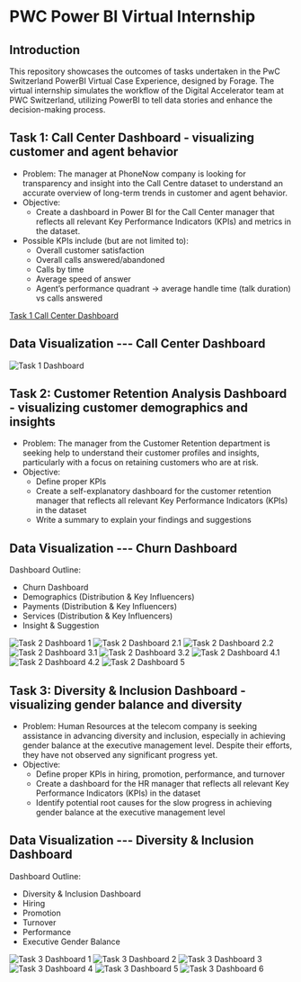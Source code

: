 # PWC Power BI Virtual Internship 

## Introduction
This repository showcases the outcomes of tasks undertaken in the PwC Switzerland PowerBI Virtual Case Experience, designed by Forage. The virtual internship simulates the workflow of the Digital Accelerator team at PWC Switzerland, utilizing PowerBI to tell data stories and enhance the decision-making process.

## Task 1: Call Center Dashboard - visualizing customer and agent behavior
- Problem: The manager at PhoneNow company is looking for transparency and insight into the Call Centre dataset to understand an accurate overview of long-term trends in customer and agent behavior.
- Objective:
    - Create a dashboard in Power BI for the Call Center manager that reflects all relevant Key Performance Indicators (KPIs) and metrics in the dataset.
- Possible KPIs include (but are not limited to):
    - Overall customer satisfaction
    - Overall calls answered/abandoned
    - Calls by time
    - Average speed of answer
    - Agent’s performance quadrant -> average handle time (talk duration) vs calls answered
 
[Task 1 Call Center Dashboard](##data-visualization-----call-center-dashboard)


## Data Visualization --- Call Center Dashboard

![Task 1 Dashboard](https://github.com/AbbyZhai/PWC-Power-BI-Virtual-Internship/blob/main/Task%201/task-1.png)

## Task 2: Customer Retention Analysis Dashboard - visualizing customer demographics and insights 
- Problem: The manager from the Customer Retention department is seeking help to understand their customer profiles and insights, particularly with a focus on retaining customers who are at risk. 
- Objective:
  - Define proper KPIs
  - Create a self-explanatory dashboard for the customer retention manager that reflects all relevant Key Performance Indicators (KPIs) in the dataset
  - Write a summary to explain your findings and suggestions

## Data Visualization --- Churn Dashboard

Dashboard Outline:
- Churn Dashboard
- Demographics (Distribution & Key Influencers)
- Payments (Distribution & Key Influencers)
- Services (Distribution & Key Influencers)
- Insight & Suggestion

![Task 2 Dashboard 1](https://github.com/AbbyZhai/PWC-Power-BI-Virtual-Internship/blob/main/Task%202/task-2-dashboard-images/task-2-1.png)
![Task 2 Dashboard 2.1](https://github.com/AbbyZhai/PWC-Power-BI-Virtual-Internship/blob/main/Task%202/task-2-dashboard-images/task-2-2.1.png)
![Task 2 Dashboard 2.2](https://github.com/AbbyZhai/PWC-Power-BI-Virtual-Internship/blob/main/Task%202/task-2-dashboard-images/task-2-2.2.png)
![Task 2 Dashboard 3.1](https://github.com/AbbyZhai/PWC-Power-BI-Virtual-Internship/blob/main/Task%202/task-2-dashboard-images/task-2-3.1.png)
![Task 2 Dashboard 3.2](https://github.com/AbbyZhai/PWC-Power-BI-Virtual-Internship/blob/main/Task%202/task-2-dashboard-images/task-2-3.2.png)
![Task 2 Dashboard 4.1](https://github.com/AbbyZhai/PWC-Power-BI-Virtual-Internship/blob/main/Task%202/task-2-dashboard-images/task-2-4.1.png)
![Task 2 Dashboard 4.2](https://github.com/AbbyZhai/PWC-Power-BI-Virtual-Internship/blob/main/Task%202/task-2-dashboard-images/task-2-4.2.png)
![Task 2 Dashboard 5](https://github.com/AbbyZhai/PWC-Power-BI-Virtual-Internship/blob/main/Task%202/task-2-dashboard-images/task-2-5.png)

## Task 3: Diversity & Inclusion Dashboard - visualizing gender balance and diversity
- Problem: Human Resources at the telecom company is seeking assistance in advancing diversity and inclusion, especially in achieving gender balance at the executive management level. Despite their efforts, they have not observed any significant progress yet.
- Objective:
  - Define proper KPIs in hiring, promotion, performance, and turnover
  - Create a dashboard for the HR manager that reflects all relevant Key Performance Indicators (KPIs) in the dataset
  - Identify potential root causes for the slow progress in achieving gender balance at the executive management level

## Data Visualization --- Diversity & Inclusion Dashboard

Dashboard Outline:
- Diversity & Inclusion Dashboard
- Hiring 
- Promotion 
- Turnover 
- Performance
- Executive Gender Balance

![Task 3 Dashboard 1](https://github.com/AbbyZhai/PWC-Power-BI-Virtual-Internship/blob/main/Task%203/task-3-dashboard-images/task-3-1.png)
![Task 3 Dashboard 2](https://github.com/AbbyZhai/PWC-Power-BI-Virtual-Internship/blob/main/Task%203/task-3-dashboard-images/task-3-2.png)
![Task 3 Dashboard 3](https://github.com/AbbyZhai/PWC-Power-BI-Virtual-Internship/blob/main/Task%203/task-3-dashboard-images/task-3-3.png)
![Task 3 Dashboard 4](https://github.com/AbbyZhai/PWC-Power-BI-Virtual-Internship/blob/main/Task%203/task-3-dashboard-images/task-3-4.png)
![Task 3 Dashboard 5](https://github.com/AbbyZhai/PWC-Power-BI-Virtual-Internship/blob/main/Task%203/task-3-dashboard-images/task-3-5.png)
![Task 3 Dashboard 6](https://github.com/AbbyZhai/PWC-Power-BI-Virtual-Internship/blob/main/Task%203/task-3-dashboard-images/task-3-6.png)
